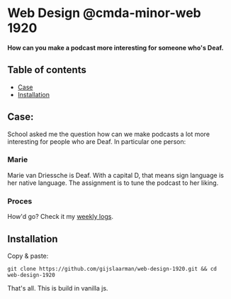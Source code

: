 # Web Design @cmda-minor-web 1920
**How can you make a podcast more interesting for someone who's Deaf.**

## Table of contents
- [Case](#case)
- [Installation](#installation)

## Case:
School asked me the question how can we make podcasts a lot more interesting for people who are Deaf. In particular one person:

### Marie
Marie van Driessche is Deaf. With a capital D, that means sign language is her native language. The assignment is to tune the podcast to her liking.

### Proces
How'd go? Check it my [weekly logs](https://github.com/gijslaarman/web-design-1920/wiki).

## Installation
Copy & paste:
```
git clone https://github.com/gijslaarman/web-design-1920.git && cd web-design-1920
```

That's all. This is build in vanilla js.